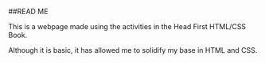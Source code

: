 ##READ ME

This is a webpage made using the activities in the Head First HTML/CSS Book. 

Although it is basic, it has allowed me to solidify my base in HTML and CSS.
